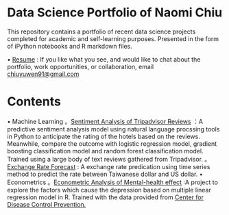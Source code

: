 # Data Science Portfolio of Naomi Chiu
This repository contains a portfolio of recent data science projects completed for academic and self-learning purposes. Presented in the form of iPython notebooks and R markdown files.

• [Resume](https://github.com/chiuyuwen91/Portfolio/blob/main/Resume_YuWenChiu_2021.pdf)  : If you like what you see, and would like to chat about the portfolio, work opportunities, or collaboration, email chiuyuwen91@gmail.com

# Contents
• Machine Learning
  。[Sentiment Analysis of Tripadvisor Reviews](https://github.com/chiuyuwen91/Portfolio/blob/main/Sentiment%20Analysis%20of%20Tripadvisor%20Reviews.ipynb) ：A predictive sentiment analysis model using natural language procssing tools in Python to anticipate the rating of the hotels based on the reviews. Meanwhile, compare the outcome with logistic regression model, gradient boosting classification model and random forest classification model. Trained using a large body of text reviews gathered from Tripadvisor.
  。[Exchange Rate Forecast](https://github.com/chiuyuwen91/Exchange_Rate_Forecast_project/blob/master/fine_tune_corr.py) : A exchange rate predication using time series method to predict the rate between Taiwanese dollar and US dollar.
• Econometrics 
  。[Econometric Analysis of Mental-health effect](https://github.com/chiuyuwen91/Portfolio/blob/main/Econometric%20Analysis%20of%20Mental-health%20effects.Rmd) :A project to explore the factors which cause the depression based on multiple linear regression model in R. Trained with the data provided from [Center for Disease Control Prevention.](https://wwwn.cdc.gov/nchs/nhanes/search/DataPage.aspx?Component=Demographics&CycleBeginYear=2015) 
  
